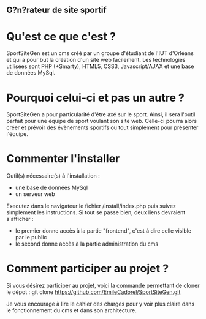 
## G?n?rateur de site sportif ##

# Qu'est ce que c'est ? #

SportSiteGen est un cms créé par un groupe d'étudiant de l'IUT d'Orléans et qui a pour but la création d'un site web
facilement. Les technologies utilisées sont PHP (+Smarty), HTML5, CSS3, Javascript/AJAX et une base de données MySql.

# Pourquoi celui-ci et pas un autre ? #

SportSiteGen a pour particularité d'être axé sur le sport. Ainsi, il sera l'outil parfait pour une équipe de sport
voulant son site web. Celle-ci pourra alors créer et prévoir des évènements sportifs ou tout simplement pour présenter
l'équipe.

# Commenter l'installer #

Outil(s) nécessaire(s) à l'installation :
  - une base de données MySql
  - un serveur web

Executez dans le navigateur le fichier /install/index.php puis suivez simplement les instructions.
Si tout se passe bien, deux liens devraient s'afficher :
 - le premier donne accès à la partie "frontend", c'est à dire celle visible par le public
 - le second donne accès à la partie administration du cms

# Comment participer au projet ? #

Si vous désirez participer au projet, voici la commande permettant de cloner le dépot :
    git clone https://github.com/EmileCadorel/SportSiteGen.git

Je vous encourage à lire le cahier des charges pour y voir plus claire dans le fonctionnement du cms et
dans son architecture.